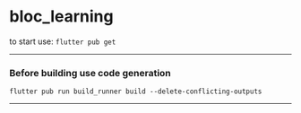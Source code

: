 # bloc_learning

to start use: `flutter pub get` 

___
### Before building use code generation

`flutter pub run build_runner build --delete-conflicting-outputs`


___


